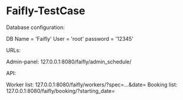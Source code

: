 # Faifly-TestCase


Database configuration: 

DB Name = 'Faifly'
User = 'root'
password = '12345'

URLs:

Admin-panel: 127.0.0.1:8080/faifly/admin_schedule/

API:

Worker list: 127.0.0.1:8080/faifly/workers/?spec=...&date=<y-m-d>
Booking list: 127.0.0.1:8080/faifly/booking/?starting_date=